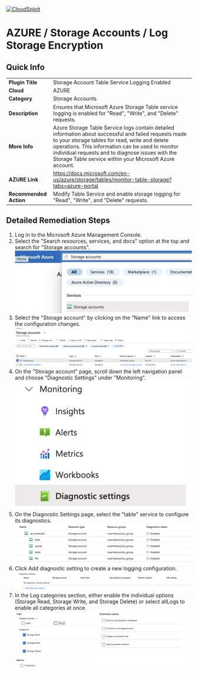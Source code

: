 
[![CloudSploit](https://cloudsploit.com/img/logo-new-big-text-100.png "CloudSploit")](https://cloudsploit.com)

# AZURE / Storage Accounts / Log Storage Encryption

## Quick Info

| | |
|-|-|
| **Plugin Title** | Storage Account Table Service Logging Enabled |
| **Cloud** | AZURE |
| **Category** | Storage Accounts |
| **Description** | Ensures that Microsoft Azure Storage Table service logging is enabled for "Read", "Write", and "Delete" requests. |
| **More Info** | Azure Storage Table Service logs contain detailed information about successful and failed requests made to your storage tables for read, write and delete operations. This information can be used to monitor individual requests and to diagnose issues with the Storage Table service within your Microsoft Azure account. |
| **AZURE Link** | https://docs.microsoft.com/en-us/azure/storage/tables/monitor-table-storage?tabs=azure-portal |
| **Recommended Action** | Modify Table Service and enable storage logging for "Read", "Write", and "Delete" requests.|

## Detailed Remediation Steps

1. Log in to the Microsoft Azure Management Console.
2. Select the "Search resources, services, and docs" option at the top and search for "Storage accounts".</br> <img src="/resources/azure/storageaccounts/table-service-logging-enabled/step2.png"/>
3. Select the "Storage account" by clicking on the "Name" link to access the configuration changes. </br> <img src="/resources/azure/storageaccounts/table-service-logging-enabled/step3.png"/>
4. On the "Storage account" page, scroll down the left navigation panel and choose "Diagnostic Settings" under "Monitoring". </br> <img src="/resources/azure/storageaccounts/table-service-logging-enabled/step4.png"/>
5. On the Diagnostic Settings page, select the "table" service to configure its diagnostics. </br> <img src="/resources/azure/storageaccounts/table-service-logging-enabled/step5.png"/>
6. Click Add diagnostic setting to create a new logging configuration. </br> <img src="/resources/azure/storageaccounts/table-service-logging-enabled/step6.png"/>
7. In the Log categories section, either enable the individual options (Storage Read, Storage Write, and Storage Delete) or select allLogs to enable all categories at once. </br> <img src="/resources/azure/storageaccounts/table-service-logging-enabled/step7.png"/>